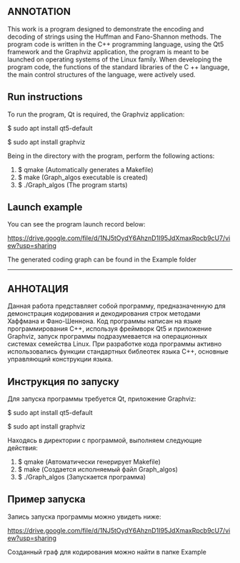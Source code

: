 ## ANNOTATION

This work is a program designed to demonstrate the encoding and decoding of strings using the Huffman and Fano-Shannon methods. The program code is written in the C++ programming language, using the Qt5 framework and the Graphviz application, the program is meant to be launched on operating systems of the Linux family. When developing the program code, the functions of the standard libraries of the C ++ language, the main control structures of the language, were actively used. 

## Run instructions

To run the program, Qt is required, the Graphviz application:

$ sudo apt install qt5-default

$ sudo apt install graphviz

Being in the directory with the program, perform the following actions:

1) $ qmake (Automatically generates a Makefile)
2) $ make (Graph_algos executable is created)
3) $ ./Graph_algos (The program starts) 

## Launch example

You can see the program launch record below:

https://drive.google.com/file/d/1NJ5tOydY6AhznD1I95JdXmaxRpcb9cU7/view?usp=sharing

The generated coding graph can be found in the Example folder 

---

## АННОТАЦИЯ

Данная работа представляет собой программу, предназначенную для демонстрация кодирования и декодирования строк методами Хаффмана и Фано-Шеннона. Код программы написан на языке программирования С++, используя фреймворк Qt5 и приложение Graphviz, запуск программы подразумевается на операционных системах семейства Linux. При разработке кода программы активно использовались функции стандартных библеотек языка С++, основные управляющий конструкции языка.

## Инструкция по запуску

Для запуска программы требуется Qt, приложение Graphviz:

$ sudo apt install qt5-default

$ sudo apt install graphviz

Находясь в директории с программой, выполняем следующие действия:

1) $ qmake        (Автоматически генерирует Makefile)
2) $ make         (Создается исполняемый файл Graph_algos)
3) $ ./Graph_algos (Запускается программа)

## Пример запуска

Запись запуска программы можно увидеть ниже:

https://drive.google.com/file/d/1NJ5tOydY6AhznD1I95JdXmaxRpcb9cU7/view?usp=sharing

Созданный граф для кодирования можно найти в папке Example
